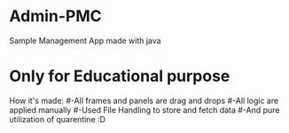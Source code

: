 # Admin-PMC
Sample Management App made with java
# Only for Educational purpose
How it's made:
#-All frames and panels are drag and drops
#-All logic are applied manually
#-Used File Handling to store and fetch data
#-And pure utilization of quarentine :D

